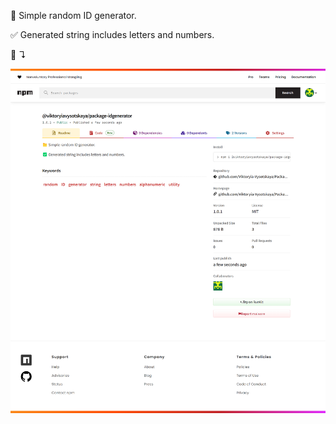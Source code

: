 📁 Simple random ID generator. 

✅ Generated string includes letters and numbers.

📸 ↴︎

![Alt Text](./images/Screen.png)